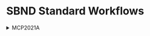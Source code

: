 # SBND Standard Workflows

<details><summary>MCP2021A</summary>
standard_g4_sbnd.fcl<br>
standard_detsim_sbnd.fcl<br>
standard_reco1_sbnd.fcl<br>
standard_reco2_sbnd.fcl<br>
</details>
